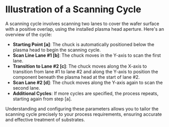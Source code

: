 # Illustration of a Scanning Cycle

A scanning cycle involves scanning two lanes to cover the wafer surface with a positive overlap, using the installed plasma head aperture. Here's an overview of the cycle:

* **Starting Point \[a]**: The chuck is automatically positioned below the plasma head to begin the scanning cycle.
* **Scan Line Lane #1 \[b]**: The chuck moves in the Y-axis to scan the first lane.
* **Transition to Lane #2 \[c]**: The chuck moves along the X-axis to transition from lane #1 to lane #2 and along the Y-axis to position the component beneath the plasma head at the start of lane #2.
* **Scan Lane #2 \[d]**: The chuck moves along the Y-axis again to scan the second lane.
* **Additional Cycles**: If more cycles are specified, the process repeats, starting again from step \[a].

Understanding and configuring these parameters allows you to tailor the scanning cycle precisely to your process requirements, ensuring accurate and effective treatment of substrates.
